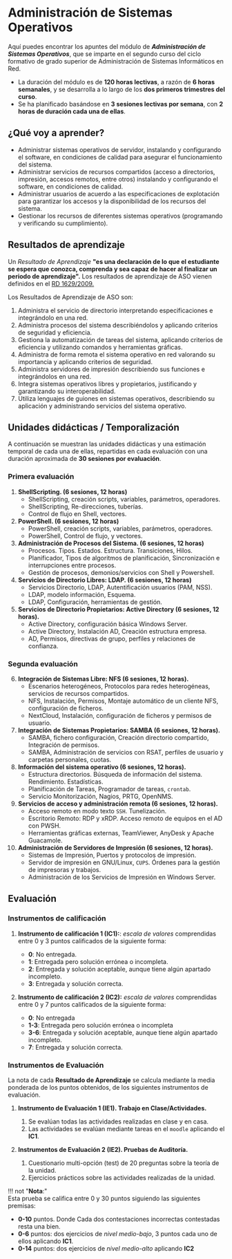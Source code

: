 # Administración de Sistemas Operativos

Aquí puedes encontrar los apuntes del módulo de ***Administración de Sistemas Operativos***, que se imparte en el segundo curso del ciclo formativo de grado superior de Administración de Sistemas Informáticos en Red.

* La duración del módulo es de **120 horas lectivas**, a razón de **6 horas semanales**, y se desarrolla a lo largo de los **dos primeros trimestres del curso**.
* Se ha planificado basándose en **3 sesiones lectivas por semana**, con **2 horas de duración cada una de ellas**.

## ¿Qué voy a aprender?

* Administrar sistemas operativos de servidor, instalando y configurando el software, en condiciones de calidad para asegurar el funcionamiento del sistema.
* Administrar servicios de recursos compartidos (acceso a directorios, impresión, accesos remotos, entre otros) instalando y configurando el software, en condiciones de calidad.
* Administrar usuarios de acuerdo a las especificaciones de explotación para garantizar los accesos y la disponibilidad de los recursos del sistema.
* Gestionar los recursos de diferentes sistemas operativos (programando y verificando su cumplimiento).

## Resultados de aprendizaje

Un *Resultado de Aprendizaje* **"es una declaración de lo que el estudiante se espera que conozca, comprenda y sea capaz de hacer al finalizar un periodo de aprendizaje".** Los resultados de aprendizaje de ASO vienen definidos en el [RD 1629/2009.](https://www.boe.es/eli/es/rd/2009/10/30/1629)

Los Resultados de Aprendizaje de ASO son:

1. Administra el servicio de directorio interpretando especificaciones e integrándolo en una red.
2. Administra procesos del sistema describiéndolos y aplicando criterios de seguridad y eficiencia.
3. Gestiona la automatización de tareas del sistema, aplicando criterios de eficiencia y utilizando comandos y herramientas gráficas.
4. Administra de forma remota el sistema operativo en red valorando su importancia y aplicando criterios de seguridad.
5. Administra servidores de impresión describiendo sus funciones e integrándolos en una red.
6. Integra sistemas operativos libres y propietarios, justificando y garantizando su interoperabilidad.
7. Utiliza lenguajes de guiones en sistemas operativos, describiendo su aplicación y administrando servicios del sistema operativo.

## Unidades didácticas / Temporalización

A continuación se muestran las unidades didácticas y una estimación temporal de cada una de ellas, repartidas en cada evaluación con una duración aproximada de **30 sesiones por evaluación**.

### Primera evaluación

1. **ShellScripting. (6 sesiones, 12 horas)**
    * ShellScripting, creación scripts, variables, parámetros, operadores.
    * ShellScripting, Re-direcciones, tuberías.
    * Control de flujo en Shell, vectores.
2. **PowerShell. (6 sesiones, 12 horas)**
    * PowerShell, creación scripts, variables, parámetros, operadores.
    * PowerShell, Control de flujo, y vectores.
    <!-- * Docker. -->
3. **Administración de Procesos del Sistema. (6 sesiones, 12 horas)**
    * Procesos. Tipos. Estados. Estructura. Transiciones, Hilos.
    * Planificador, Tipos de algoritmos de planificación, Sincronización e interrupciones entre procesos.
    * Gestión de procesos, demonios/servicios con Shell y Powershell.
4. **Servicios de Directorio Libres: LDAP. (6 sesiones, 12 horas)**
    * Servicios Directorio, LDAP, Autentificación usuarios (PAM, NSS).
    * LDAP, modelo información, Esquema.
    * LDAP, Configuración, herramientas de gestión.
5. **Servicios de Directorio Propietarios: Active Directory (6 sesiones, 12 horas).**
    * Active Directory, configuración básica Windows Server.
    * Active Directory, Instalación AD, Creación estructura empresa.
    * AD, Permisos, directivas de grupo, perfiles y relaciones de confianza.
### Segunda evaluación

6. **Integración de Sistemas Libre: NFS (6 sesiones, 12 horas).**
    * Escenarios heterogéneos, Protocolos para redes heterogéneas, servicios de recursos compartidos.
    * NFS, Instalación, Permisos, Montaje automático de un cliente NFS, configuración de ficheros.
    * NextCloud, Instalación, configuración de ficheros y permisos de usuario.
7. **Integración de Sistemas Propietarios: SAMBA (6 sesiones, 12 horas).**
    * SAMBA, fichero configuración, Creación directorio compartido, Integración de permisos.
    * SAMBA, Administración de servicios con RSAT, perfiles de usuario y carpetas personales, cuotas.
8. **Información del sistema operativo (6 sesiones, 12 horas).**
    * Estructura directorios. Búsqueda de información del sistema. Rendimiento. Estadísticas.
    * Planificación de Tareas, Programador de tareas, `crontab`.
    * Servicio Monitorización, Nagios, PRTG, OpenNMS.
9. **Servicios de acceso y administración remota (6 sesiones, 12 horas).** 
    * Acceso remoto en modo texto `SSH`. Tunelización.
    * Escritorio Remoto:  RDP y xRDP. Acceso remoto de equipos en el AD con PWSH.
    * Herramientas gráficas externas, TeamViewer, AnyDesk y Apache Guacamole.
10. **Administración de Servidores de Impresión (6 sesiones, 12 horas).**
    * Sistemas de Impresión, Puertos y protocolos de impresión.
    * Servidor de impresión en GNU/Linux, `CUPS`. Órdenes para la gestión de impresoras y trabajos.
    * Administración de los Servicios de Impresión en Windows Server.

## Evaluación
### Instrumentos de calificación

1. **Instrumento de calificación 1 (IC1):**: *escala de valores* comprendidas entre 0 y 3 puntos calificados de la siguiente forma:
    * **0**: No entregada.
    * **1**: Entregada pero solución errónea o incompleta.
    * **2**: Entregada y solución aceptable, aunque tiene algún apartado incompleto.
    * **3**: Entregada y solución correcta.

2. **Instrumento de calificación 2 (IC2):** *escala de valores* comprendidas entre 0 y 7 puntos calificados de la siguiente forma:
    * **0**: No entregada
    * **1-3**: Entregada pero solución errónea o incompleta
    * **3-6**: Entregada y solución aceptable, aunque tiene algún apartado incompleto.
    * **7**: Entregada y solución correcta.
### Instrumentos de Evaluación
La nota de cada **Resultado de Aprendizaje** se calcula mediante la media ponderada de los puntos obtenidos, de los siguientes instrumentos de evaluación.

1. **Instrumento de Evaluación 1 (IE1). Trabajo en Clase/Actividades.**
    1. Se evalúan todas las actividades realizadas en clase y en casa.
    2. Las actividades se evalúan mediante tareas en el `moodle` aplicando el **IC1**.
    
2. **Instrumentos de Evaluación 2 (IE2). Pruebas de Auditoría.**
    1. Cuestionario multi-opción (test) de 20 preguntas sobre la teoría de la unidad.
    2. Ejercicios prácticos sobre las actividades realizadas de la unidad.

!!! not "**Nota**:"    
    Esta prueba se califica entre 0 y 30 puntos siguiendo las siguientes premisas:
- **0-10** puntos. Donde Cada dos contestaciones incorrectas contestadas resta una bien.
- **0-6** puntos: dos ejercicios de *nivel medio-bajo*, 3 puntos cada uno de ellos aplicando **IC1**.
- **0-14** puntos: dos ejercicios de *nivel medio-alto* aplicando **IC2**

